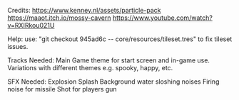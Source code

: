 Credits:
https://www.kenney.nl/assets/particle-pack
https://maaot.itch.io/mossy-cavern
https://www.youtube.com/watch?v=RXIRkou021U

Help:
use: "git checkout 945ad6c -- core/resources/tileset.tres" to fix tileset issues.


Tracks Needed:
	Main Game theme for start screen and in-game use.
	Variations with different themes e.g. spooky, happy, etc.

SFX Needed:
	Explosion
	Splash
	Background water sloshing noises
	Firing noise for missile
	Shot for players gun
